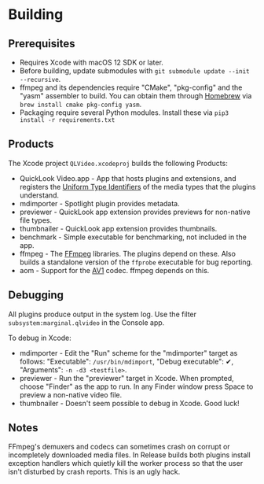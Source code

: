 Building
========

Prerequisites
-------
* Requires Xcode with macOS 12 SDK or later.
* Before building, update submodules with `git submodule update --init --recursive`.
* ffmpeg and its dependencies require "CMake", "pkg-config" and the "yasm" assembler to build. You can obtain them
  through [Homebrew](https://brew.sh) via `brew install cmake pkg-config yasm`.
* Packaging require several Python modules. Install these via `pip3 install -r requirements.txt`

Products
-------
The Xcode project `QLVideo.xcodeproj` builds the following Products:

* QuickLook Video.app - App that hosts plugins and extensions, and registers the
  [Uniform Type Identifiers](http://developer.apple.com/library/mac/documentation/General/Conceptual/DevPedia-CocoaCore/UniformTypeIdentifier.html)
  of the media types that the plugins understand.
* mdimporter - Spotlight plugin provides metadata.
* previewer - QuickLook app extension provides previews for non-native file types.
* thumbnailer - QuickLook app extension provides thumbnails.
* benchmark - Simple executable for benchmarking, not included in the app.
* ffmpeg - The [FFmpeg](http://ffmpeg.org/) libraries. The plugins depend on these. Also builds a standalone version of the `ffprobe` executable for bug reporting.
* aom - Support for the [AV1](https://en.wikipedia.org/wiki/AV1) codec. ffmpeg depends on this.

Debugging
---------
All plugins produce output in the system log. Use the filter `subsystem:marginal.qlvideo` in the Console app.

To debug in Xcode:
* mdimporter - Edit the "Run" scheme for the "mdimporter" target as follows: "Executable": `/usr/bin/mdimport`, "Debug executable": ✔, "Arguments": `-n -d3 <testfile>`.
* previewer - Run the "previewer" target in Xcode. When prompted, choose "Finder" as the app to run. In any Finder window press Space to preview a non-native video file.
* thumbnailer - Doesn't seem possible to debug in Xcode. Good luck!

Notes
-----
FFmpeg's demuxers and codecs can sometimes crash on corrupt or incompletely downloaded media files. In Release builds both plugins install exception handlers which quietly kill the worker process so that the user isn't disturbed by crash reports. This is an ugly hack.
